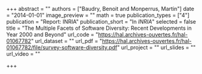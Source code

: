 +++
abstract = ""
authors = ["Baudry, Benoit and Monperrus, Martin"]
date = "2014-01-01"
image_preview = ""
math = true
publication_types = ["4"]
publication = "Report: INRIA"
publication_short = "In *INRIA*"
selected = false
title = "The Multiple Facets of Software Diversity: Recent Developments in Year 2000 and Beyond"
url_code = "https://hal.archives-ouvertes.fr/hal-01067782"
url_dataset = ""
url_pdf = "https://hal.archives-ouvertes.fr/hal-01067782/file/survey-software-diversity.pdf"
url_project = ""
url_slides = ""
url_video = ""

+++
